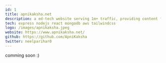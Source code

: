 ```yaml
---
id: 1
title: apnikaksha.net
description: a ed-tech website serving 1m+ traffic, providing content for attempting competitive exams. (freelance)
tech: express nodejs react mongodb aws tailwindcss
logo: /images/apnikaksha.jpeg
website: https://www.apnikaksha.net/
github: https://github.com/ApniKaksha
twitter: neelparihar0
---
```


comming soon :)
